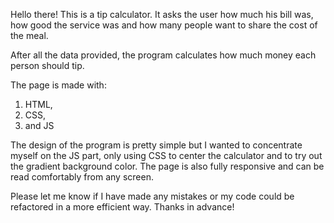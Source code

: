 Hello there! This is a tip calculator. It asks the user how much his bill was, how good the service was and how many people want to share the cost of the meal.

After all the data provided, the program calculates how much money each person should tip. 

The page is made with:
1) HTML, 
2) CSS,
3) and JS

The design of the program is pretty simple but I wanted to concentrate myself on the JS part, only using CSS to center the calculator and to try out the gradient background color.
The page is also fully responsive and can be read comfortably from any screen.

Please let me know if I have made any mistakes or my code could be refactored in a more efficient way. Thanks in advance!
